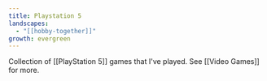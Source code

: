 ```yaml
---
title: Playstation 5
landscapes:
  - "[[hobby-together]]"
growth: evergreen
---
```

Collection of [[PlayStation 5]] games that I've played. See [[Video Games]] for more.